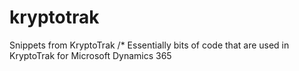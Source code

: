 # kryptotrak
Snippets from KryptoTrak
/* Essentially bits of code that are used in KryptoTrak for Microsoft Dynamics 365
